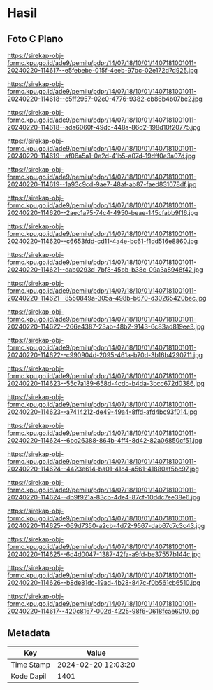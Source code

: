 # Hasil

## Foto C Plano

https://sirekap-obj-formc.kpu.go.id/ade9/pemilu/pdpr/14/07/18/10/01/1407181001011-20240220-114617--e5febebe-015f-4eeb-97bc-02e172d7d925.jpg

https://sirekap-obj-formc.kpu.go.id/ade9/pemilu/pdpr/14/07/18/10/01/1407181001011-20240220-114618--c5ff2957-02e0-4776-9382-cb86b4b07be2.jpg

https://sirekap-obj-formc.kpu.go.id/ade9/pemilu/pdpr/14/07/18/10/01/1407181001011-20240220-114618--ada6060f-49dc-448a-86d2-198d10f20775.jpg

https://sirekap-obj-formc.kpu.go.id/ade9/pemilu/pdpr/14/07/18/10/01/1407181001011-20240220-114619--af06a5a1-0e2d-41b5-a07d-19dff0e3a07d.jpg

https://sirekap-obj-formc.kpu.go.id/ade9/pemilu/pdpr/14/07/18/10/01/1407181001011-20240220-114619--1a93c9cd-9ae7-48af-ab87-faed831078df.jpg

https://sirekap-obj-formc.kpu.go.id/ade9/pemilu/pdpr/14/07/18/10/01/1407181001011-20240220-114620--2aec1a75-74c4-4950-beae-145cfabb9f16.jpg

https://sirekap-obj-formc.kpu.go.id/ade9/pemilu/pdpr/14/07/18/10/01/1407181001011-20240220-114620--c6653fdd-cd11-4a4e-bc61-f1dd516e8860.jpg

https://sirekap-obj-formc.kpu.go.id/ade9/pemilu/pdpr/14/07/18/10/01/1407181001011-20240220-114621--dab0293d-7bf8-45bb-b38c-09a3a8948f42.jpg

https://sirekap-obj-formc.kpu.go.id/ade9/pemilu/pdpr/14/07/18/10/01/1407181001011-20240220-114621--8550849a-305a-498b-b670-d30265420bec.jpg

https://sirekap-obj-formc.kpu.go.id/ade9/pemilu/pdpr/14/07/18/10/01/1407181001011-20240220-114622--266e4387-23ab-48b2-9143-6c83ad819ee3.jpg

https://sirekap-obj-formc.kpu.go.id/ade9/pemilu/pdpr/14/07/18/10/01/1407181001011-20240220-114622--c990904d-2095-461a-b70d-3b16b4290711.jpg

https://sirekap-obj-formc.kpu.go.id/ade9/pemilu/pdpr/14/07/18/10/01/1407181001011-20240220-114623--55c7a189-658d-4cdb-b4da-3bcc672d0386.jpg

https://sirekap-obj-formc.kpu.go.id/ade9/pemilu/pdpr/14/07/18/10/01/1407181001011-20240220-114623--a7414212-de49-49a4-8ffd-afd4bc93f014.jpg

https://sirekap-obj-formc.kpu.go.id/ade9/pemilu/pdpr/14/07/18/10/01/1407181001011-20240220-114624--6bc26388-864b-4ff4-8d42-82a06850cf51.jpg

https://sirekap-obj-formc.kpu.go.id/ade9/pemilu/pdpr/14/07/18/10/01/1407181001011-20240220-114624--4423e614-ba01-41c4-a561-41880af5bc97.jpg

https://sirekap-obj-formc.kpu.go.id/ade9/pemilu/pdpr/14/07/18/10/01/1407181001011-20240220-114624--db9f921a-83cb-4de4-87cf-10ddc7ee38e6.jpg

https://sirekap-obj-formc.kpu.go.id/ade9/pemilu/pdpr/14/07/18/10/01/1407181001011-20240220-114625--069d7350-a2cb-4d72-9567-dab67c7c3c43.jpg

https://sirekap-obj-formc.kpu.go.id/ade9/pemilu/pdpr/14/07/18/10/01/1407181001011-20240220-114625--6d4d0047-1387-42fa-a9fd-be37557b144c.jpg

https://sirekap-obj-formc.kpu.go.id/ade9/pemilu/pdpr/14/07/18/10/01/1407181001011-20240220-114626--b8de81dc-19ad-4b28-847c-f0b561cb6510.jpg

https://sirekap-obj-formc.kpu.go.id/ade9/pemilu/pdpr/14/07/18/10/01/1407181001011-20240220-114617--420c8167-002d-4225-98f6-0618fcae60f0.jpg


## Metadata

| Key        | Value               |
| ---------- | ------------------- |
| Time Stamp | 2024-02-20 12:03:20 |
| Kode Dapil | 1401                |



